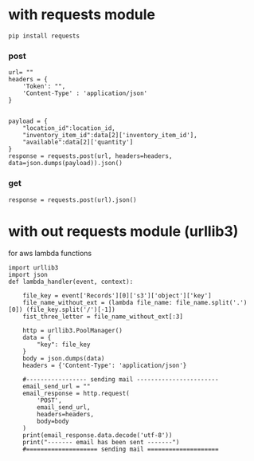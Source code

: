 # with requests module
    pip install requests

### post
    url= ""
    headers = {
        'Token': "",
        'Content-Type' : 'application/json'
    }

        
    payload = {
        "location_id":location_id,
        "inventory_item_id":data[2]['inventory_item_id'],
        "available":data[2]['quantity']
    }
    response = requests.post(url, headers=headers, data=json.dumps(payload)).json()

### get
    response = requests.post(url).json()


# with out requests module (urllib3)
for aws lambda functions

    import urllib3
    import json
    def lambda_handler(event, context):
        
        file_key = event['Records'][0]['s3']['object']['key']
        file_name_without_ext = (lambda file_name: file_name.split('.')[0]) (file_key.split('/')[-1])
        fist_three_letter = file_name_without_ext[:3]

        http = urllib3.PoolManager()
        data = {
            "key": file_key
        }
        body = json.dumps(data)
        headers = {'Content-Type': 'application/json'}

        #----------------- sending mail -----------------------
        email_send_url = ""
        email_response = http.request(
            'POST', 
            email_send_url,
            headers=headers,
            body=body
        )
        print(email_response.data.decode('utf-8'))
        print("------- email has been sent -------")
        #==================== sending mail ====================



